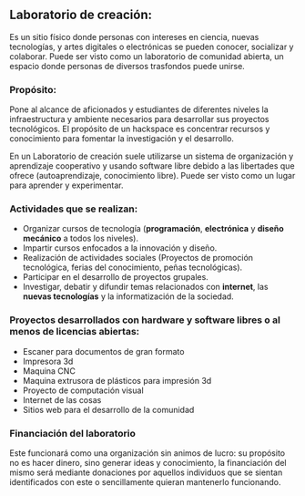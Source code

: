 ## Laboratorio de creación:
Es un sitio físico donde personas con intereses en ciencia, nuevas tecnologías, y artes digitales o electrónicas se pueden conocer, socializar y colaborar. Puede ser visto como un laboratorio de comunidad abierta, un espacio donde personas de diversos trasfondos puede unirse.

### Propósito:
Pone al alcance de aficionados y estudiantes de diferentes niveles la infraestructura y ambiente necesarios para desarrollar sus proyectos tecnológicos. El propósito de un hackspace es concentrar recursos y conocimiento para fomentar la investigación y el desarrollo.

En un Laboratorio de creación suele utilizarse un sistema de organización y aprendizaje cooperativo y usando software libre debido a las libertades que ofrece (autoaprendizaje, conocimiento libre). Puede ser visto como un lugar para aprender y experimentar.

### Actividades que se realizan:
 - Organizar cursos de tecnología (**programación**, **electrónica** y **diseño mecánico** a todos los niveles).
 - Impartir cursos enfocados a la innovación y diseño. 
 - Realización de actividades sociales (Proyectos de promoción tecnológica, ferias del conocimiento, peñas tecnológicas).
 - Participar en el desarrollo de proyectos grupales.
 - Investigar, debatir y difundir temas relacionados con **internet**, las **nuevas tecnologías** y la informatización de la sociedad.

### Proyectos desarrollados con hardware y software libres o al menos de licencias abiertas:
 - Escaner para documentos de gran formato 
 - Impresora 3d
 - Maquina CNC
 - Maquina extrusora de plásticos para impresión 3d
 - Proyecto de computación visual
 - Internet de las cosas
 - Sitios web para el desarrollo de la comunidad

### Financiación del laboratorio
Este funcionará como una organización sin animos de lucro: su propósito no es hacer dinero, sino generar ideas y conocimiento, la financiación del mismo será mediante donaciones por aquellos individuos que se sientan identificados con este o sencillamente quieran mantenerlo funcionando.
